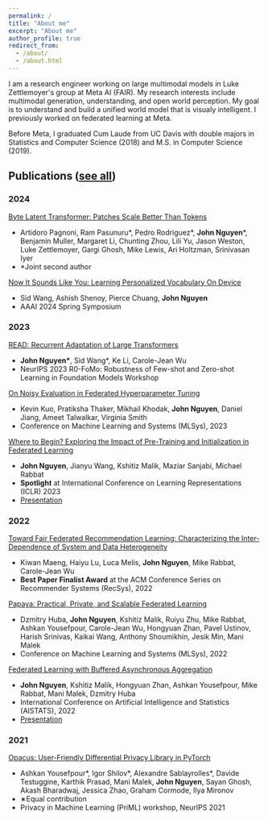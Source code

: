 ```yaml
---
permalink: /
title: "About me"
excerpt: "About me"
author_profile: true
redirect_from: 
  - /about/
  - /about.html
---
```


I am a research engineer working on large multimodal models in Luke Zettlemoyer's group at Meta AI (FAIR). My research interests include multimodal generation, understanding, and open world perception. My goal is to understand and build a unified world model that is visualy intelligent. I previously worked on federated learning at Meta.

Before Meta, I graduated Cum Laude from UC Davis with double majors in Statistics and Computer Science (2018) and M.S. in Computer Science (2019).

## Publications ([see all](https://scholar.google.com/citations?user=3CTTUYgAAAAJ&hl=en))

### 2024

[Byte Latent Transformer: Patches Scale Better Than Tokens](https://arxiv.org/pdf/2412.09871)

* Artidoro Pagnoni, Ram Pasunuru*, Pedro Rodriguez*, **John Nguyen***, Benjamin Muller, Margaret Li, Chunting Zhou, Lili Yu, Jason Weston, Luke Zettlemoyer, Gargi Ghosh, Mike Lewis, Ari Holtzman, Srinivasan Iyer
* *Joint second author

[Now It Sounds Like You: Learning Personalized Vocabulary On Device](https://arxiv.org/abs/2305.03584)

* Sid Wang, Ashish Shenoy, Pierce Chuang, **John Nguyen**
* AAAI 2024 Spring Symposium

### 2023

[READ: Recurrent Adaptation of Large Transformers](https://arxiv.org/abs/2305.15348)

* **John Nguyen\***, Sid Wang*, Ke Li, Carole-Jean Wu
* NeurIPS 2023 R0-FoMo: Robustness of Few-shot and Zero-shot Learning in Foundation Models Workshop

[On Noisy Evaluation in Federated Hyperparameter Tuning](https://arxiv.org/abs/2212.08930)

* Kevin Kuo, Pratiksha Thaker, Mikhail Khodak, **John Nguyen**, Daniel Jiang, Ameet Talwalkar, Virginia Smith
* Conference on Machine Learning and Systems (MLSys), 2023

[Where to Begin? Exploring the Impact of Pre-Training and Initialization in Federated Learning](https://arxiv.org/abs/2210.08090)

* **John Nguyen**, Jianyu Wang, Kshitiz Malik, Maziar Sanjabi, Michael Rabbat
* **Spotlight** at International Conference on Learning Representations (ICLR) 2023
* [Presentation](https://youtu.be/1DuW_IeWpIQ)

### 2022

[Toward Fair Federated Recommendation Learning: Characterizing the Inter-Dependence of System and Data Heterogeneity](https://arxiv.org/abs/2206.02633)

* Kiwan Maeng, Haiyu Lu, Luca Melis, **John Nguyen**, Mike Rabbat, Carole-Jean Wu
* **Best Paper Finalist Award** at the ACM Conference Series on Recommender Systems (RecSys), 2022

[Papaya: Practical, Private, and Scalable Federated Learning](https://proceedings.mlsys.org/paper/2022/file/f340f1b1f65b6df5b5e3f94d95b11daf-Paper.pdf)

* Dzmitry Huba, **John Nguyen**, Kshitiz Malik, Ruiyu Zhu, Mike Rabbat, Ashkan Yousefpour, Carole-Jean Wu, Hongyuan Zhan, Pavel Ustinov, Harish Srinivas, Kaikai Wang, Anthony Shoumikhin, Jesik Min, Mani Malek
* Conference on Machine Learning and Systems (MLSys), 2022

[Federated Learning with Buffered Asynchronous Aggregation](https://proceedings.mlr.press/v151/nguyen22b/nguyen22b.pdf)

* **John Nguyen**, Kshitiz Malik, Hongyuan Zhan, Ashkan Yousefpour, Mike Rabbat, Mani Malek, Dzmitry Huba
* International Conference on Artificial Intelligence and Statistics (AISTATS), 2022
* [Presentation](https://www.youtube.com/watch?v=Ui-OGUAieNY)

### 2021

[Opacus: User-Friendly Differential Privacy Library in PyTorch](https://arxiv.org/pdf/2109.12298.pdf)

* Ashkan Yousefpour\*, Igor Shilov\*, Alexandre Sablayrolles\*, Davide Testuggine, Karthik Prasad, Mani Malek, **John Nguyen**, Sayan Ghosh, Akash Bharadwaj, Jessica Zhao, Graham Cormode, Ilya Mironov
* ∗Equal contribution
* Privacy in Machine Learning (PriML) workshop, NeurIPS 2021
